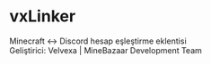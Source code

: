 # vxLinker
Minecraft ↔ Discord hesap eşleştirme eklentisi  
Geliştirici: Velvexa | MineBazaar Development Team


